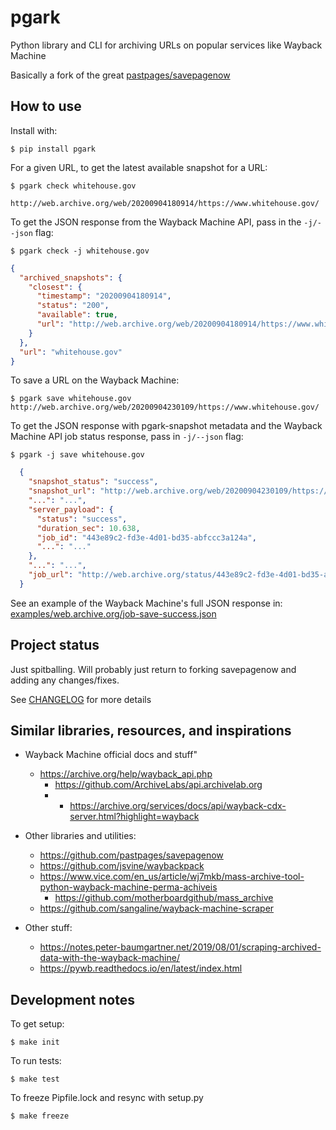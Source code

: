 pgark
=====

Python library and CLI for archiving URLs on popular services like
Wayback Machine

Basically a fork of the great
[pastpages/savepagenow](https://github.com/pastpages/savepagenow)

How to use
----------

Install with:

    $ pip install pgark

For a given URL, to get the latest available snapshot for a URL:

    $ pgark check whitehouse.gov

    http://web.archive.org/web/20200904180914/https://www.whitehouse.gov/

To get the JSON response from the Wayback Machine API, pass in the
`-j/--json` flag:

    $ pgark check -j whitehouse.gov


```json
{
  "archived_snapshots": {
    "closest": {
      "timestamp": "20200904180914",
      "status": "200",
      "available": true,
      "url": "http://web.archive.org/web/20200904180914/https://www.whitehouse.gov/"
    }
  },
  "url": "whitehouse.gov"
}
```


To save a URL on the Wayback Machine:

    $ pgark save whitehouse.gov
    http://web.archive.org/web/20200904230109/https://www.whitehouse.gov/

To get the JSON response with pgark-snapshot metadata and the Wayback
Machine API job status response, pass in `-j/--json` flag:

    $ pgark -j save whitehouse.gov

```json
  {
    "snapshot_status": "success",
    "snapshot_url": "http://web.archive.org/web/20200904230109/https://www.whitehouse.gov/",
    "...": "...",
    "server_payload": {
      "status": "success",
      "duration_sec": 10.638,
      "job_id": "443e89c2-fd3e-4d01-bd35-abfccc3a124a",
      "...": "..."
    },
    "...": "...",
    "job_url": "http://web.archive.org/status/443e89c2-fd3e-4d01-bd35-abfccc3a124a"
  }
```

See an example of the Wayback Machine\'s full JSON response in:
[examples/web.archive.org/job-save-success.json](examples/web.archive.org/job-save-success.json)

Project status
--------------

Just spitballing. Will probably just return to forking savepagenow and
adding any changes/fixes.

See [CHANGELOG](CHANGELOG.rst) for more details

Similar libraries, resources, and inspirations
----------------------------------------------


- Wayback Machine official docs and stuff"
    - https://archive.org/help/wayback_api.php
        - https://github.com/ArchiveLabs/api.archivelab.org
        - - https://archive.org/services/docs/api/wayback-cdx-server.html?highlight=wayback


- Other libraries and utilities:
    - https://github.com/pastpages/savepagenow
    - https://github.com/jsvine/waybackpack
    - https://www.vice.com/en_us/article/wj7mkb/mass-archive-tool-python-wayback-machine-perma-achiveis
      + https://github.com/motherboardgithub/mass_archive
    - https://github.com/sangaline/wayback-machine-scraper


- Other stuff:
    - https://notes.peter-baumgartner.net/2019/08/01/scraping-archived-data-with-the-wayback-machine/
    - https://pywb.readthedocs.io/en/latest/index.html




Development notes
-----------------


To get setup:

```
$ make init
```



To run tests:

```
$ make test
```


To freeze Pipfile.lock and resync with setup.py

```
$ make freeze
```
